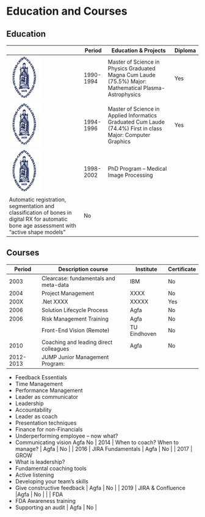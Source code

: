 # Education and Courses

## Education

|	  | Period	| Education & Projects	| Diploma |
| --- | ------- | --------------------- | ------- |
| [<img src="images/kuleuven.png">](https://www.kuleuven.be/kuleuven/) | 1990-1994 | Master of Science in Physics  Graduated Magna Cum Laude (75.5%)  Major: Mathematical Plasma-Astrophysics | Yes |
| [<img src="images/kuleuven.png">](https://www.kuleuven.be/kuleuven/) | 1994-1996	| Master of Science in Applied Informatics  Graduated Cum Laude (74.4%)  First in class Major: Computer Graphics | Yes |
| [<img src="images/kuleuven.png">](https://www.kuleuven.be/kuleuven/)	| 1998-2002	 | PhD Program – Medical Image Processing
 Automatic registration, segmentation and classification of bones in digital RX for automatic bone age assessment with “active shape models” | No |

## Courses

| Period | Description course | Institute | Certificate |
| ------ | ------------------ | --------- | ----------- |
| 2003	| Clearcase: fundamentals and meta-data | IBM    | No |
| 2004	| Project Management	                  | XXXX   | No |
| 200X	| .Net XXXX	| XXXXX	| Yes |
| 2006	| Solution Lifecycle Process | Agfa |No |
| 2006	| Risk Management Training	| Agfa | No |
|	    | Front-End Vision (Remote)	| TU Eindhoven | No |
| 2010	| Coaching and leading direct colleagues | Agfa | No |
| 2012-2013	| JUMP  Junior Management Program:
  -	Feedback Essentials
  -	Time Management
  -	Performance Management
  -	Leader as communicator 
  -	Leadership
  -	Accountability
  -	Leader as coach
  -	Presentation techniques
  -	Finance for non-Financials
  -	Underperforming employee – now what?
  -	Communicating vision	Agfa	No
| 2014 | When to coach? When to manage?	| Agfa | No |
| 2016 | JIRA Fundamentals | Agfa | No |
| 2017 | GROW
  -	What is leadership? 
  -	Fundamental coaching tools
  -	Active listening
  -	Developing your team’s skills
  -	Give constructive feedback	| Agfa | No |
| 2019 | JIRA & Confluence |Agfa | No |
|	| FDA
  -	FDA Awareness training
  -	Supporting an audit	| Agfa | No |
